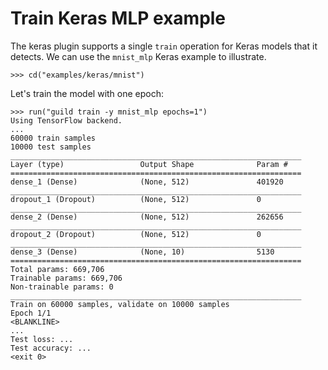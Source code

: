 # Train Keras MLP example

The keras plugin supports a single `train` operation for Keras models
that it detects. We can use the `mnist_mlp` Keras example to
illustrate.

    >>> cd("examples/keras/mnist")

Let's train the model with one epoch:

    >>> run("guild train -y mnist_mlp epochs=1")
    Using TensorFlow backend.
    ...
    60000 train samples
    10000 test samples
    _________________________________________________________________
    Layer (type)                 Output Shape              Param #
    =================================================================
    dense_1 (Dense)              (None, 512)               401920
    _________________________________________________________________
    dropout_1 (Dropout)          (None, 512)               0
    _________________________________________________________________
    dense_2 (Dense)              (None, 512)               262656
    _________________________________________________________________
    dropout_2 (Dropout)          (None, 512)               0
    _________________________________________________________________
    dense_3 (Dense)              (None, 10)                5130
    =================================================================
    Total params: 669,706
    Trainable params: 669,706
    Non-trainable params: 0
    _________________________________________________________________
    Train on 60000 samples, validate on 10000 samples
    Epoch 1/1
    <BLANKLINE>
    ...
    Test loss: ...
    Test accuracy: ...
    <exit 0>
